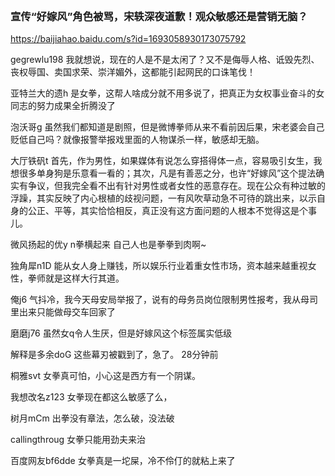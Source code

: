 ```note
```
### 宣传“好嫁风”角色被骂，宋轶深夜道歉！观众敏感还是营销无脑？
<https://baijiahao.baidu.com/s?id=1693058930173075792>

gegrewlu198
我就想说，现在的人是不是太闲了？又不是侮辱人格、诋毁先烈、丧权辱国、卖国求荣、崇洋媚外，这都能引起网民的口诛笔伐！

亚特兰大的遗h
是女拳，这帮人啥成分就不用多说了，把真正为女权事业奋斗的女同志的努力成果全折腾没了

泡沃哥g
虽然我们都知道是剧照，但是微博拳师从来不看前因后果，宋老婆会自己贬低自己吗？就像报警举报戏里面的人物谋杀一样，敏感却无脑。

大厅铁矾t
首先，作为男性，如果媒体有说怎么穿搭得体一点，容易吸引女生，我想很多单身狗是乐意看一看的；其次，凡是有善恶之分，也许“好嫁风”这个提法确实有争议，但我完全看不出有针对男性或者女性的恶意存在。现在公众有种过敏的浮躁，其实反映了内心根植的歧视问题，一有风吹草动急不可待的跳出来，以示自身的公正、平等，其实恰恰相反，真正没有这方面问题的人根本不觉得这是个事儿。

微风扬起的优y
n拳横起来 自己人也是拳拳到肉啊~

独角犀n1D
能从女人身上赚钱，所以娱乐行业着重女性市场，资本越来越重视女性，拳师就是这样大行其道。

俺j6
气抖冷，我今天母安局举报了，说有的母务员岗位限制男性报考，我从母司里出来只能做母交车回家了

磨磨j76
虽然女q令人生厌，但是好嫁风这个标签属实低级

解释是多余doG
这些幕刃被戳到了，急了。
28分钟前

桐雅svt
女拳真可怕，小心这是西方有一个阴谋。

我想改名z123
女拳现在都这么敏感了么，

树月mCm
出拳没有章法，怎么破，没法破

callingthroug
女拳只能用劲夫来治

百度网友bf6dde
女拳真是一坨屎，冷不伶仃的就粘上来了
